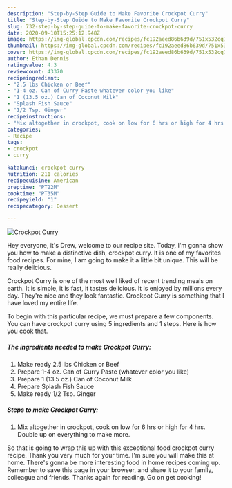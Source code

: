 ```yaml
---
description: "Step-by-Step Guide to Make Favorite Crockpot Curry"
title: "Step-by-Step Guide to Make Favorite Crockpot Curry"
slug: 732-step-by-step-guide-to-make-favorite-crockpot-curry
date: 2020-09-10T15:25:12.948Z
image: https://img-global.cpcdn.com/recipes/fc192aeed86b639d/751x532cq70/crockpot-curry-recipe-main-photo.jpg
thumbnail: https://img-global.cpcdn.com/recipes/fc192aeed86b639d/751x532cq70/crockpot-curry-recipe-main-photo.jpg
cover: https://img-global.cpcdn.com/recipes/fc192aeed86b639d/751x532cq70/crockpot-curry-recipe-main-photo.jpg
author: Ethan Dennis
ratingvalue: 4.3
reviewcount: 43370
recipeingredient:
- "2.5 lbs Chicken or Beef"
- "1-4 oz. Can of Curry Paste whatever color you like"
- "1 (13.5 oz.) Can of Coconut Milk"
- "Splash Fish Sauce"
- "1/2 Tsp. Ginger"
recipeinstructions:
- "Mix altogether in crockpot, cook on low for 6 hrs or high for 4 hrs. Double up on everything to make more."
categories:
- Recipe
tags:
- crockpot
- curry

katakunci: crockpot curry 
nutrition: 211 calories
recipecuisine: American
preptime: "PT22M"
cooktime: "PT35M"
recipeyield: "1"
recipecategory: Dessert

---
```



![Crockpot Curry](https://img-global.cpcdn.com/recipes/fc192aeed86b639d/751x532cq70/crockpot-curry-recipe-main-photo.jpg)

Hey everyone, it's Drew, welcome to our recipe site. Today, I'm gonna show you how to make a distinctive dish, crockpot curry. It is one of my favorites food recipes. For mine, I am going to make it a little bit unique. This will be really delicious.



Crockpot Curry is one of the most well liked of recent trending meals on earth. It is simple, it is fast, it tastes delicious. It is enjoyed by millions every day. They're nice and they look fantastic. Crockpot Curry is something that I have loved my entire life.


To begin with this particular recipe, we must prepare a few components. You can have crockpot curry using 5 ingredients and 1 steps. Here is how you cook that.

<!--inarticleads1-->

##### The ingredients needed to make Crockpot Curry:

1. Make ready 2.5 lbs Chicken or Beef
1. Prepare 1-4 oz. Can of Curry Paste (whatever color you like)
1. Prepare 1 (13.5 oz.) Can of Coconut Milk
1. Prepare Splash Fish Sauce
1. Make ready 1/2 Tsp. Ginger




<!--inarticleads2-->

##### Steps to make Crockpot Curry:

1. Mix altogether in crockpot, cook on low for 6 hrs or high for 4 hrs. Double up on everything to make more.




So that is going to wrap this up with this exceptional food crockpot curry recipe. Thank you very much for your time. I'm sure you will make this at home. There's gonna be more interesting food in home recipes coming up. Remember to save this page in your browser, and share it to your family, colleague and friends. Thanks again for reading. Go on get cooking!

